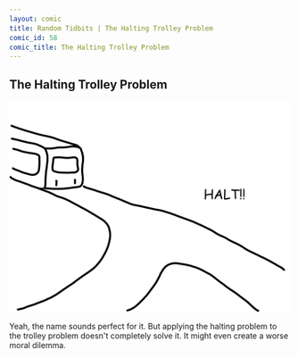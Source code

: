 ```yaml
---
layout: comic
title: Random Tidbits | The Halting Trolley Problem
comic_id: 58
comic_title: The Halting Trolley Problem
---
```


## The Halting Trolley Problem

<img id="img58" src="/assets/images/58.png">

Yeah, the name sounds perfect for it. But applying the halting problem to the trolley problem doesn't completely solve it. It might even create a worse moral dilemma.
